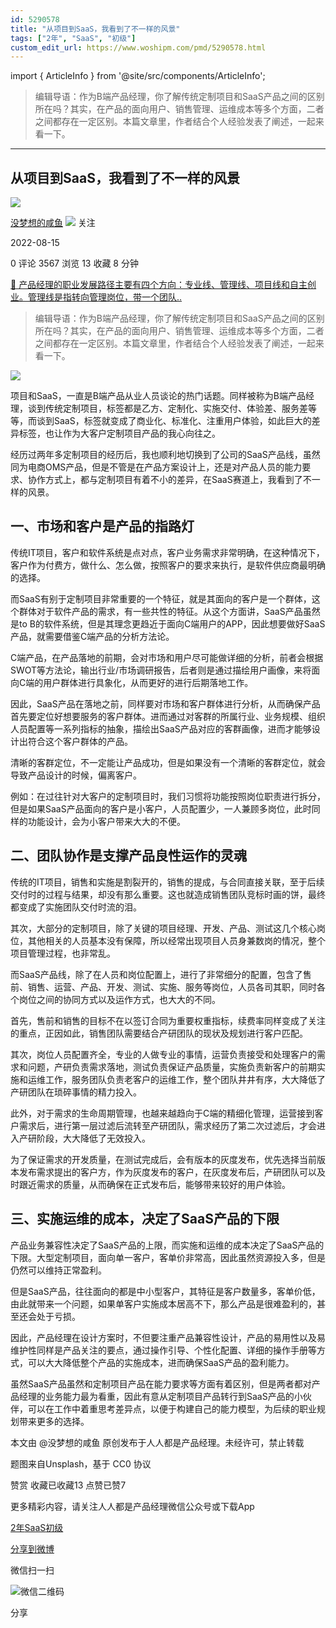 ```yaml
---
id: 5290578
title: "从项目到SaaS，我看到了不一样的风景"
tags: ["2年", "SaaS", "初级"]
custom_edit_url: https://www.woshipm.com/pmd/5290578.html
---
```

import { ArticleInfo } from '@site/src/components/ArticleInfo';

<ArticleInfo
    author="没梦想的咸鱼"
    authorLink="https://www.woshipm.com/u/972675"
    published="2022-08-15"
    views={3567}
    comments={0}
    collects={13}
/>

> 编辑导语：作为B端产品经理，你了解传统定制项目和SaaS产品之间的区别所在吗？其实，在产品的面向用户、销售管理、运维成本等多个方面，二者之间都存在一定区别。本篇文章里，作者结合个人经验发表了阐述，一起来看一下。

---

## 从项目到SaaS，我看到了不一样的风景

[![](https://static.woshipm.com/view/woshipm_api_def_20240421213505_2471.jpeg?imageView2/1/w/72/h/72/q/100)](https://www.woshipm.com/u/972675)

[没梦想的咸鱼](https://www.woshipm.com/u/972675) ![](https://static.woshipm.com/tag/1101_1@2x.png) 关注

2022-08-15

0 评论 3567 浏览 13 收藏 8 分钟

[🔗 产品经理的职业发展路径主要有四个方向：专业线、管理线、项目线和自主创业。管理线是指转向管理岗位，带一个团队..](https://ke.qidianla.com/courses/90pm)

> 编辑导语：作为B端产品经理，你了解传统定制项目和SaaS产品之间的区别所在吗？其实，在产品的面向用户、销售管理、运维成本等多个方面，二者之间都存在一定区别。本篇文章里，作者结合个人经验发表了阐述，一起来看一下。

![](https://image.woshipm.com/wp-files/2022/08/lbTtU6Hbi0YRJx4qNaAl.jpg)

项目和SaaS，一直是B端产品从业人员谈论的热门话题。同样被称为B端产品经理，谈到传统定制项目，标签都是乙方、定制化、实施交付、体验差、服务差等等，而谈到SaaS，标签就变成了商业化、标准化、注重用户体验，如此巨大的差异标签，也让作为大客户定制项目产品的我心向往之。

经历过两年多定制项目的经历后，我也顺利地切换到了公司的SaaS产品线，虽然同为电商OMS产品，但是不管是在产品方案设计上，还是对产品人员的能力要求、协作方式上，都与定制项目有着不小的差异，在SaaS赛道上，我看到了不一样的风景。

## 一、市场和客户是产品的指路灯

传统IT项目，客户和软件系统是点对点，客户业务需求非常明确，在这种情况下，客户作为付费方，做什么、怎么做，按照客户的要求来执行，是软件供应商最明确的选择。

而SaaS有别于定制项目非常重要的一个特征，就是其面向的客户是一个群体，这个群体对于软件产品的需求，有一些共性的特征。从这个方面讲，SaaS产品虽然是to B的软件系统，但是其理念更趋近于面向C端用户的APP，因此想要做好SaaS产品，就需要借鉴C端产品的分析方法论。

C端产品，在产品落地的前期，会对市场和用户尽可能做详细的分析，前者会根据SWOT等方法论，输出行业/市场调研报告，后者则是通过描绘用户画像，来将面向C端的用户群体进行具象化，从而更好的进行后期落地工作。

因此，SaaS产品在落地之前，同样要对市场和客户群体进行分析，从而确保产品首先要定位好想要服务的客户群体。进而通过对客群的所属行业、业务规模、组织人员配置等一系列指标的抽象，描绘出SaaS产品对应的客群画像，进而才能够设计出符合这个客户群体的产品。

清晰的客群定位，不一定能让产品成功，但是如果没有一个清晰的客群定位，就会导致产品设计的时候，偏离客户。

例如：在过往针对大客户的定制项目时，我们习惯将功能按照岗位职责进行拆分，但是如果SaaS产品面向的客户是小客户，人员配置少，一人兼顾多岗位，此时同样的功能设计，会为小客户带来大大的不便。

## 二、团队协作是支撑产品良性运作的灵魂

传统的IT项目，销售和实施是割裂开的，销售的提成，与合同直接关联，至于后续交付时的过程与结果，却没有那么重要。这也就造成销售团队竞标时画的饼，最终都变成了实施团队交付时流的泪。

其次，大部分的定制项目，除了关键的项目经理、开发、产品、测试这几个核心岗位，其他相关的人员基本没有保障，所以经常出现项目人员身兼数岗的情况，整个项目管理过程，也非常乱。

而SaaS产品线，除了在人员和岗位配置上，进行了非常细分的配置，包含了售前、销售、运营、产品、开发、测试、实施、服务等岗位，人员各司其职，同时各个岗位之间的协同方式以及运作方式，也大大的不同。

首先，售前和销售的目标不在以签订合同为重要权重指标，续费率同样变成了关注的重点，正因如此，销售团队需要结合产研团队的现状及规划进行客户匹配。

其次，岗位人员配置齐全，专业的人做专业的事情，运营负责接受和处理客户的需求和问题，产研负责需求落地，测试负责保证产品质量，实施负责新客户的前期实施和运维工作，服务团队负责老客户的运维工作，整个团队井井有序，大大降低了产研团队在琐碎事情的精力投入。

此外，对于需求的生命周期管理，也越来越趋向于C端的精细化管理，运营接到客户需求后，进行第一层过滤后流转至产研团队，需求经历了第二次过滤后，才会进入产研阶段，大大降低了无效投入。

为了保证需求的开发质量，在测试完成后，会有版本的灰度发布，优先选择当前版本发布需求提出的客户方，作为灰度发布的客户，在灰度发布后，产研团队可以及时跟近需求的质量，从而确保在正式发布后，能够带来较好的用户体验。

## 三、实施运维的成本，决定了SaaS产品的下限

产品业务兼容性决定了SaaS产品的上限，而实施和运维的成本决定了SaaS产品的下限。大型定制项目，面向单一客户，客单价非常高，因此虽然资源投入多，但是仍然可以维持正常盈利。

但是SaaS产品，往往面向的都是中小型客户，其特征是客户数量多，客单价低，由此就带来一个问题，如果单客户实施成本居高不下，那么产品是很难盈利的，甚至还会处于亏损。

因此，产品经理在设计方案时，不但要注重产品兼容性设计，产品的易用性以及易维护性同样是产品关注的要点，通过操作引导、个性化配置、详细的操作手册等方式，可以大大降低整个产品的实施成本，进而确保SaaS产品的盈利能力。

虽然SaaS产品虽然和定制项目产品在能力要求等方面有着区别，但是两者都对产品经理的业务能力最为看重，因此有意从定制项目产品转行到SaaS产品的小伙伴，可以在工作中着重思考差异点，以便于构建自己的能力模型，为后续的职业规划带来更多的选择。

本文由 @没梦想的咸鱼 原创发布于人人都是产品经理。未经许可，禁止转载

题图来自Unsplash，基于 CC0 协议

赞赏 收藏已收藏13 点赞已赞7

更多精彩内容，请关注人人都是产品经理微信公众号或下载App

[2年](https://www.woshipm.com/tag/2%e5%b9%b4)[SaaS](https://www.woshipm.com/tag/saas)[初级](https://www.woshipm.com/tag/%e5%88%9d%e7%ba%a7)

[分享到微博](https://service.weibo.com/share/share.php?appkey=2775287854&title=从项目到SaaS，我看到了不一样的风景&url=https://www.woshipm.com/pmd/5290578.html&pic=https://image.woshipm.com/wp-files/2022/08/lbTtU6Hbi0YRJx4qNaAl.jpg)

微信扫一扫

![微信二维码](https://api.pwmqr.com/qrcode/create/?url=https://www.woshipm.com/pmd/5290578.html)

分享